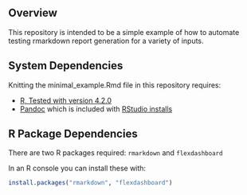 ## Overview

This repository is intended to be a simple example of how to automate testing rmarkdown report generation for a variety of inputs.

## System Dependencies

Knitting the minimal_example.Rmd file in this repository requires:
- [R, Tested with version 4.2.0](https://cran.r-project.org/src/base/R-4/)
- [Pandoc](https://pandoc.org/installing.html) which is included with [RStudio installs](https://www.rstudio.com/products/rstudio/download/)

## R Package Dependencies
There are two R packages required: `rmarkdown` and `flexdashboard`

In an R console you can install these with:

```R
install.packages("rmarkdown", "flexdashboard")
```